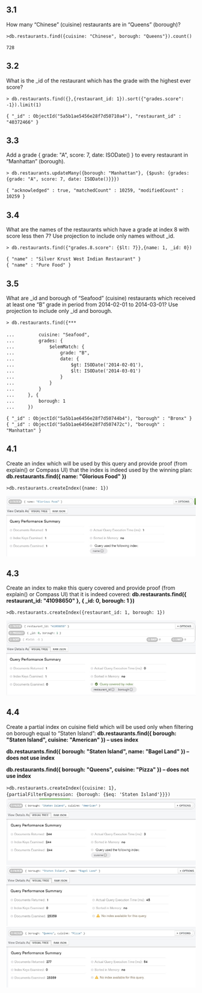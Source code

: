 ## 3.1 ##
How many “Chinese” (cuisine) restaurants are in “Queens” (borough)?

<pre><code>>db.restaurants.find({cuisine: "Chinese", borough: "Queens"}).count()</code></pre>

<pre><code>728</pre></code>

## 3.2 ##
What is the _id of the restaurant which has the grade with the highest ever score?

<pre><code>> db.restaurants.find({},{restaurant_id: 1}).sort({"grades.score": -1}).limit(1)</code></pre>

<pre><code>{ "_id" : ObjectId("5a5b1ae5456e28f7d50710a4"), "restaurant_id" : "40372466" }</code></pre>

## 3.3 ##
Add a grade { grade: "A", score: 7, date: ISODate() } to every restaurant in “Manhattan” (borough).

<pre><code>> db.restaurants.updateMany({borough: "Manhattan"}, {$push: {grades: {grade: "A", score: 7, date: ISODate()}}})</code></pre>

<pre><code>{ "acknowledged" : true, "matchedCount" : 10259, "modifiedCount" : 10259 }</code></pre>

## 3.4 ##
What are the names of the restaurants which have a grade at index 8 with score less then 7? Use projection to include only names 
without _id.

<pre><code>> db.restaurants.find({"grades.8.score": {$lt: 7}},{name: 1, _id: 0})</code></pre>

<pre><code>{ "name" : "Silver Krust West Indian Restaurant" }
{ "name" : "Pure Food" }</code></pre>

## 3.5 ##
What are _id and borough of “Seafood” (cuisine) restaurants which received at least one “B” grade in period from 2014-02-01 to 
2014-03-01? Use projection to include only _id and borough.

<pre><code>> db.restaurants.find({***

...         cuisine: "Seafood",
...         grades: {
...             $elemMatch: {
...                 grade: "B",
...                 date: {
...                     $gt: ISODate('2014-02-01'),
...                     $lt: ISODate('2014-03-01')
...                 }
...             }
...         }
...     }, {
...         borough: 1
...     })</pre></code>
<pre><code>{ "_id" : ObjectId("5a5b1ae6456e28f7d50744b4"), "borough" : "Bronx" }
{ "_id" : ObjectId("5a5b1ae6456e28f7d507472c"), "borough" : "Manhattan" }</code></pre>

## 4.1 ##
Create an index which will be used by this query and provide proof (from explain() or Compass UI) that the
index is indeed used by the winning plan:
**db.restaurants.find({ name: "Glorious Food" })**

<pre><code>>db.restaurants.createIndex({name: 1})</pre></code>
![alt text](https://github.com/shparkivozhyk/Frontcamp/blob/mongo1/mongo1-imgs/4.1.jpg "4.1")

## 4.3 ##
Create an index to make this query covered and provide proof (from explain() or Compass UI) that it is
indeed covered:
**db.restaurants.find({ restaurant_id: "41098650" }, { _id: 0, borough: 1 })**

<pre><code>>db.restaurants.createIndex({restaurant_id: 1, borough: 1})</code></pre>
![alt text](https://github.com/shparkivozhyk/Frontcamp/blob/mongo1/mongo1-imgs/4.3.jpg "4.3")

## 4.4 ##
Create a partial index on cuisine field which will be used only when filtering on borough equal to “Staten
Island”:
**db.restaurants.find({ borough: "Staten Island", cuisine: "American" }) – uses index**

**db.restaurants.find({ borough: "Staten Island", name: "Bagel Land" }) – does not use index**

**db.restaurants.find({ borough: "Queens", cuisine: "Pizza" }) – does not use index**

<code>>db.restaurants.createIndex({cuisine: 1}, {partialFilterExpression: {borough: {$eq: 'Staten Island'}}})</code>
![alt text](https://github.com/shparkivozhyk/Frontcamp/blob/mongo1/mongo1-imgs/4.4.1.jpg "4.4.1")
![alt text](https://github.com/shparkivozhyk/Frontcamp/blob/mongo1/mongo1-imgs/4.4.2.jpg "4.4.2")
![alt text](https://github.com/shparkivozhyk/Frontcamp/blob/mongo1/mongo1-imgs/4.4.3.jpg "4.4.3")
